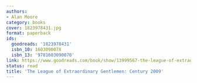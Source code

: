 ```yaml
---
authors:
- Alan Moore
category: books
cover: 1823978431.jpg
format: paperback
ids:
  goodreads: '1823978431'
  isbn_10: 160309007X
  isbn_13: '9781603090070'
link: https://www.goodreads.com/book/show/13999567-the-league-of-extraordinary-gentlemen
status: read
title: 'The League of Extraordinary Gentlemen: Century 2009'
---
```


